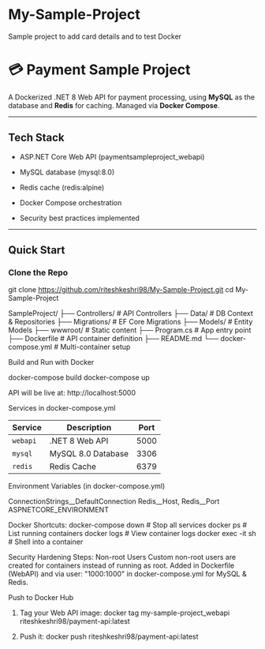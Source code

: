 # My-Sample-Project
Sample project to add card details and to test Docker
# 💳 Payment Sample Project



A Dockerized .NET 8 Web API for payment processing, using **MySQL** as the database and **Redis** for caching. Managed via **Docker Compose**.

---

## Tech Stack

- ASP.NET Core Web API (paymentsampleproject_webapi)

- MySQL database (mysql:8.0)

- Redis cache (redis:alpine)

- Docker Compose orchestration

- Security best practices implemented

---

## Quick Start

### Clone the Repo

git clone https://github.com/riteshkeshri98/My-Sample-Project.git
cd My-Sample-Project

SampleProject/
├── Controllers/ # API Controllers
├── Data/ # DB Context & Repositories
├── Migrations/ # EF Core Migrations
├── Models/ # Entity Models
├── wwwroot/ # Static content
├── Program.cs # App entry point
├── Dockerfile # API container definition
├── README.md
└── docker-compose.yml # Multi-container setup

Build and Run with Docker

docker-compose build
docker-compose up

API will be live at: http://localhost:5000

Services in docker-compose.yml

| Service  | Description        | Port |
| -------- | ------------------ | ---- |
| `webapi` | .NET 8 Web API     | 5000 |
| `mysql`  | MySQL 8.0 Database | 3306 |
| `redis`  | Redis Cache        | 6379 |

Environment Variables (in docker-compose.yml)

ConnectionStrings__DefaultConnection
Redis__Host, Redis__Port
ASPNETCORE_ENVIRONMENT

Docker Shortcuts:
docker-compose down             # Stop all services
docker ps                       # List running containers
docker logs <container>         # View container logs
docker exec -it <container> sh  # Shell into a container

Security Hardening Steps:
Non-root Users
Custom non-root users are created for containers instead of running as root.
Added in Dockerfile (WebAPI) and via user: "1000:1000" in docker-compose.yml for MySQL & Redis.


Push to Docker Hub
1. Tag your Web API image:
docker tag my-sample-project_webapi riteshkeshri98/payment-api:latest

2. Push it:
docker push riteshkeshri98/payment-api:latest
